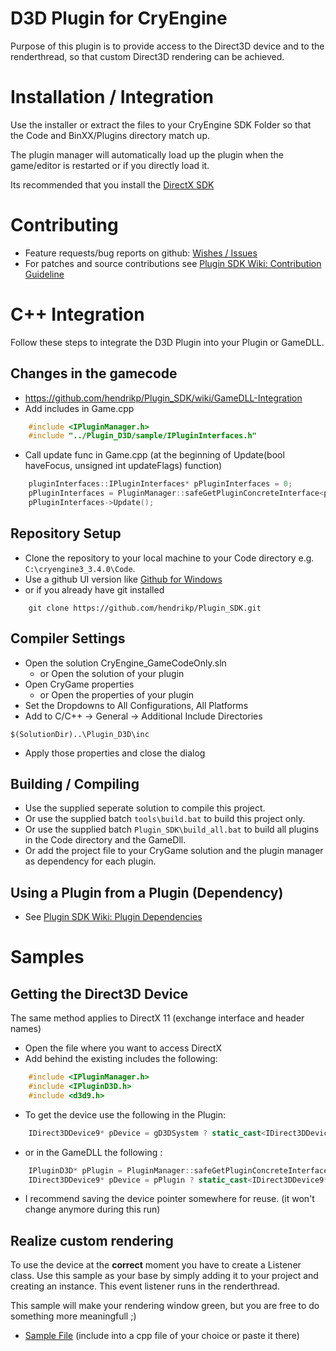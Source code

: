 D3D Plugin for CryEngine
========================
Purpose of this plugin is to provide access to the Direct3D device and to the renderthread, so that custom Direct3D rendering can be achieved.

Installation / Integration
==========================
Use the installer or extract the files to your CryEngine SDK Folder so that the Code and BinXX/Plugins directory match up.

The plugin manager will automatically load up the plugin when the game/editor is restarted or if you directly load it.

Its recommended that you install the [DirectX SDK](http://www.microsoft.com/en-us/download/details.aspx?id=6812)

Contributing
============
* Feature requests/bug reports on github:
 [Wishes / Issues](https://github.com/hendrikp/Plugin_D3D/issues)
* For patches and source contributions see [Plugin SDK Wiki: Contribution Guideline](https://github.com/hendrikp/Plugin_SDK/wiki/Contribution-Guideline)

C++ Integration
====================================================================
Follow these steps to integrate the D3D Plugin into your Plugin or GameDLL.

Changes in the gamecode
----------------

* https://github.com/hendrikp/Plugin_SDK/wiki/GameDLL-Integration
* Add includes in Game.cpp
```C++
	#include <IPluginManager.h>
	#include "../Plugin_D3D/sample/IPluginInterfaces.h"
```
* Call update func in Game.cpp (at the beginning of Update(bool haveFocus, unsigned int updateFlags) function)
```C++
	pluginInterfaces::IPluginInterfaces* pPluginInterfaces = 0;
	pPluginInterfaces = PluginManager::safeGetPluginConcreteInterface<pluginInterfaces::IPluginInterfaces*>("D3D");
	pPluginInterfaces->Update();
```


Repository Setup
----------------
* Clone the repository to your local machine to your Code directory e.g. ```C:\cryengine3_3.4.0\Code```.
* Use a github UI version like [Github for Windows](http://windows.github.com/)
* or if you already have git installed

```
    git clone https://github.com/hendrikp/Plugin_SDK.git
```

Compiler Settings
-----------------
* Open the solution CryEngine_GameCodeOnly.sln
  * or Open the solution of your plugin
* Open CryGame properties
  * or Open the properties of your plugin
* Set the Dropdowns to All Configurations, All Platforms
* Add to C/C++ -> General -> Additional Include Directories

```
$(SolutionDir)..\Plugin_D3D\inc
```

* Apply those properties and close the dialog

Building / Compiling
--------------------
* Use the supplied seperate solution to compile this project.
* Or use the supplied batch ```tools\build.bat``` to build this project only.
* Or use the supplied batch ```Plugin_SDK\build_all.bat``` to build all plugins in the Code directory and the GameDll.
* Or add the project file to your CryGame solution and the plugin manager as dependency for each plugin.

Using a Plugin from a Plugin (Dependency)
-----------------------------------------
* See [Plugin SDK Wiki: Plugin Dependencies](https://github.com/hendrikp/Plugin_SDK/wiki/Plugin-Dependencies)

Samples
=======

Getting the Direct3D Device
---------------------------
The same method applies to DirectX 11 (exchange interface and header names)

* Open the file where you want to access DirectX
* Add behind the existing includes the following:

```C++
	#include <IPluginManager.h>
    #include <IPluginD3D.h>
    #include <d3d9.h>
```

* To get the device use the following in the Plugin:

```C++
    IDirect3DDevice9* pDevice = gD3DSystem ? static_cast<IDirect3DDevice9*>(gD3DSystem->GetDevice()) : NULL;
```

* or in the GameDLL the following  :

```C++
	IPluginD3D* pPlugin = PluginManager::safeGetPluginConcreteInterface<D3DPlugin::IPluginD3D*>( "D3D" );
    IDirect3DDevice9* pDevice = pPlugin ? static_cast<IDirect3DDevice9*>(pPlugin->GetDevice()) : NULL;
```

* I recommend saving the device pointer somewhere for reuse.
(it won't change anymore during this run)

Realize custom rendering
------------------------
To use the device at the **correct** moment you have to create a Listener class. Use this sample as your
base by simply adding it to your project and creating an instance. This event listener runs in the renderthread.

This sample will make your rendering window green, but you are free to do something more meaningfull ;)

* [Sample File](sample/D3DPlugin_Sample_impl.h) (include into a cpp file of your choice or paste it there)
